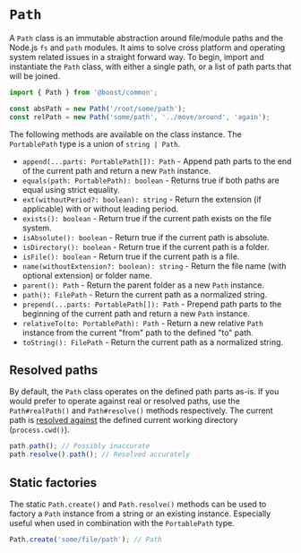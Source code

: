 # `Path`

A `Path` class is an immutable abstraction around file/module paths and the Node.js `fs` and `path`
modules. It aims to solve cross platform and operating system related issues in a straight forward
way. To begin, import and instantiate the `Path` class, with either a single path, or a list of path
parts that will be joined.

```ts
import { Path } from '@boost/common';

const absPath = new Path('/root/some/path');
const relPath = new Path('some/path', '../move/around', 'again');
```

The following methods are available on the class instance. The `PortablePath` type is a union of
`string | Path`.

- `append(...parts: PortablePath[]): Path` - Append path parts to the end of the current path and
  return a new `Path` instance.
- `equals(path: PortablePath): boolean` - Returns true if both paths are equal using strict
  equality.
- `ext(withoutPeriod?: boolean): string` - Return the extension (if applicable) with or without
  leading period.
- `exists(): boolean` - Return true if the current path exists on the file system.
- `isAbsolute(): boolean` - Return true if the current path is absolute.
- `isDirectory(): boolean` - Return true if the current path is a folder.
- `isFile(): boolean` - Return true if the current path is a file.
- `name(withoutExtension?: boolean): string` - Return the file name (with optional extension) or
  folder name.
- `parent(): Path` - Return the parent folder as a new `Path` instance.
- `path(): FilePath` - Return the current path as a normalized string.
- `prepend(...parts: PortablePath[]): Path` - Prepend path parts to the beginning of the current
  path and return a new `Path` instance.
- `relativeTo(to: PortablePath): Path` - Return a new relative `Path` instance from the current
  "from" path to the defined "to" path.
- `toString(): FilePath` - Return the current path as a normalized string.

## Resolved paths

By default, the `Path` class operates on the defined path parts as-is. If you would prefer to
operate against real or resolved paths, use the `Path#realPath()` and `Path#resolve()` methods
respectively. The current path is
[resolved against](https://nodejs.org/api/path.html#path_path_resolve_paths) the defined current
working directory (`process.cwd()`).

```ts
path.path(); // Possibly inaccurate
path.resolve().path(); // Resolved accurately
```

## Static factories

The static `Path.create()` and `Path.resolve()` methods can be used to factory a `Path` instance
from a string or an existing instance. Especially useful when used in combination with the
`PortablePath` type.

```ts
Path.create('some/file/path'); // Path
```
